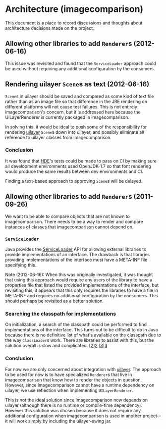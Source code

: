 # Architecture (imagecomparison)

This document is a place to record discussions and thoughts about architecture
decisions made on the project.

## Allowing other libraries to add `Renderer`s (2012-06-16)

This issue was revisited and found that the `ServiceLoader` approach could be
used without requiring any additional configuration by the consumers.


## Rendering uilayer `Scene`s as text (2012-06-16)

`Scene`s in uilayer should be saved and compared as some kind of text file
rather than as an image file so that difference in the JRE rendering on
different platforms will not cause test failures. This is not entirely
imagecomparison's concern, but it is addressed here because the
UILayerRenderer is currently packaged in imagecomparison.

In solving this, it would be ideal to push some of the responsibility for
rendering [uilayer][] `Scene`s down into uilayer, and possibly eliminate all
reference to uilayer classes from imagecomparison.

### Conclusion

It was found that [HDE][]'s tests could be made to pass on CI by making sure
all development environments used OpenJDK-1.7 so that font rendering would
produce the same results between dev environments and CI.

Finding a text-based approach to approving `Scene`s will be delayed.


## Allowing other libraries to add `Renderer`s (2011-09-26)

We want to be able to compare objects that are not known to imagecomparison.
There needs to be a way to render and compare instances of classes that
imagecomparison cannot depend on.

### `ServiceLoader`

Java provides the [ServiceLoader][1] API for allowing external libraries to
provide implementations of an interface. The drawback is that libraries
providing implementations of the interface must have a META-INF file
specifying this.

Note (2012-06-16): When this was originally investigated, it was thought that
using this approach would require any users of the library to have a
properties file that listed the provided implementations of the interface, but
revisiting this, it appears that this only requires the libraries to have a
file in META-INF and requires no additional configuration by the consumers.
This should perhaps be revisited as a better solution.

[1]: http://docs.oracle.com/javase/6/docs/api/java/util/ServiceLoader.html

### Searching the classpath for implementations

On initialization, a search of the classpath could be performed to find
implementations of the interface. This turns out to be difficult to do in Java
because there is no definitive list of what's available on the classpath due
to the way `ClassLoader`s work. There are libraries to assist with this, but
the solution overall is slow and complicated.  [[2]][2] [[3]][3]

[2]: http://stackoverflow.com/questions/435890/find-java-classes-implementing-an-interface
[3]: http://stackoverflow.com/questions/176527/how-can-i-enumerate-all-classes-in-a-package-and-add-them-to-a-list

### Conclusion

For now we are only concerned about integration with [uilayer][]. The approach
to be used for now is to have specialized `Renderer`s that live in
imagecomparison that know how to render the objects in question. However,
since imagecomparison cannot have a runtime dependency on uilayer, we use
reflection when implementing `UILayerRenderer`.

This is not the ideal solution since imagecomparison now depends on uilayer
(although there is no runtime or compile-time dependency). However this
solution was chosen because it does not require any additional configuration
when imagecomparison is used in another project--it will work simply by
including the uilayer-swing jar.

[uilayer]: http://github.com/avh4/uilayer "uilayer"
[HDE]: http://github.com/avh4/hde "HDE"